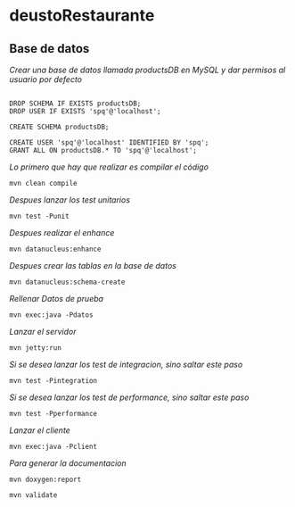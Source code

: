 # deustoRestaurante

## Base de datos
_Crear una base de datos llamada productsDB en MySQL y dar permisos al usuario por defecto_
```

DROP SCHEMA IF EXISTS productsDB;
DROP USER IF EXISTS 'spq'@'localhost';

CREATE SCHEMA productsDB;

CREATE USER 'spq'@'localhost' IDENTIFIED BY 'spq';
GRANT ALL ON productsDB.* TO 'spq'@'localhost';
```

_Lo primero que hay que realizar es compilar el código_

```
mvn clean compile
```

_Despues lanzar los test unitarios_
```
mvn test -Punit
```

_Despues realizar el enhance_
```
mvn datanucleus:enhance
```


_Despues crear las tablas en la base de datos_
```
mvn datanucleus:schema-create
```

_Rellenar Datos de prueba_
```
mvn exec:java -Pdatos
```
_Lanzar el servidor_

```
mvn jetty:run
```

_Si se desea lanzar los test de integracion, sino saltar este paso_

```
mvn test -Pintegration
```

_Si se desea lanzar los test de performance, sino saltar este paso_

```
mvn test -Pperformance
```

_Lanzar el cliente_

```
mvn exec:java -Pclient
```

_Para generar la documentacion_

```
mvn doxygen:report
```
```
mvn validate
```

